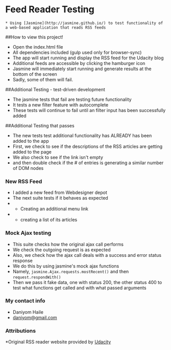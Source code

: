 # Feed Reader Testing
	* Using [Jasmine](http://jasmine.github.io/) to test functionality of a web-based application that reads RSS feeds

##How to view this project!
*	Open the index.html file
*	All dependencies included (gulp used only for browser-sync)
*	The app will start running and display the RSS feed for the Udacity blog
*	Additional feeds are accessible by clicking the hamburger icon
*	Jasmine will immediately start running and generate results at the bottom of the screen
*	Sadly, some of them will fail.

##Additional Testing - test-driven development
*	The jasmine tests that fail are testing future functionality
*	It tests a new filter feature with autocomplete
*	These tests will continue to fail until an filter input has been
	successfully added

##Additional Testing that passes
*	The new tests test additional functionality has ALREADY has been added to
	the app
*	First, we check to see if the descriptions of the RSS articles are 
	getting added to the page
*	We also check to see if the link isn't empty
*	and then double check if the # of entries is generating a similar number
	of DOM nodes

### New RSS Feed
* I added a new feed from Webdesigner depot
*	The next suite tests if it behaves as expected
*  - Creating an additional menu link
* 	- creating a list of its articles 

### Mock Ajax testing
*	This suite checks how the original ajax call performs
*	We check the outgoing request is as expected
*	Also, we check how the ajax call deals with a success and 
	error status response
*	We do this by using jasmine's mock ajax functions
*	Namely, `jasmine.Ajax.requests.mostRecent()` and then `request.respondWith()`
*	Then we pass it fake data, one with status 200, the other status 400 
	to test what functions get called and with what passed arguments

### My contact info
* Daniyom Haile
* daniyom@gmail.com

### Attributions
*Original RSS reader website provided by [Udacity](http://github.com/udacity/frontend-nanodegree-feedreader)

